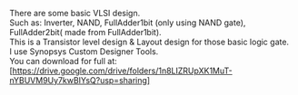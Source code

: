 There are some basic VLSI design.  
Such as: Inverter, NAND, FullAdder1bit (only using NAND gate), FullAdder2bit( made from FullAdder1bit).  
This is a Transistor level design & Layout design for those basic logic gate.  
I use Synopsys Custom Designer Tools.  
You can download for full at: [https://drive.google.com/drive/folders/1n8LIZRUpXK1MuT-nYBUVM9Uy7kwBIYsQ?usp=sharing]  
